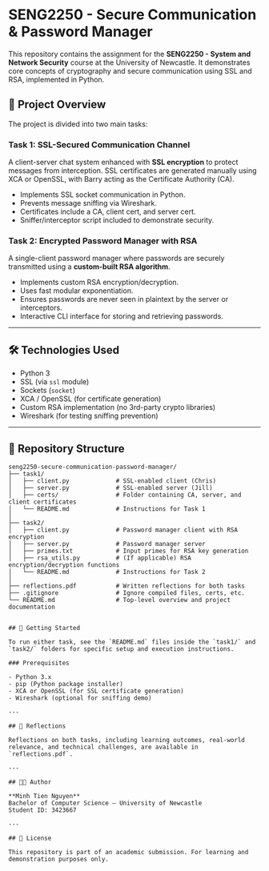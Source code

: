# SENG2250 - Secure Communication & Password Manager

This repository contains the assignment for the **SENG2250 - System and Network Security** course at the University of Newcastle. It demonstrates core concepts of cryptography and secure communication using SSL and RSA, implemented in Python.

## 🔐 Project Overview

The project is divided into two main tasks:

### Task 1: SSL-Secured Communication Channel

A client-server chat system enhanced with **SSL encryption** to protect messages from interception. SSL certificates are generated manually using XCA or OpenSSL, with Barry acting as the Certificate Authority (CA).

- Implements SSL socket communication in Python.
- Prevents message sniffing via Wireshark.
- Certificates include a CA, client cert, and server cert.
- Sniffer/interceptor script included to demonstrate security.

### Task 2: Encrypted Password Manager with RSA

A single-client password manager where passwords are securely transmitted using a **custom-built RSA algorithm**.

- Implements custom RSA encryption/decryption.
- Uses fast modular exponentiation.
- Ensures passwords are never seen in plaintext by the server or interceptors.
- Interactive CLI interface for storing and retrieving passwords.

---

## 🛠 Technologies Used

- Python 3
- SSL (via `ssl` module)
- Sockets (`socket`)
- XCA / OpenSSL (for certificate generation)
- Custom RSA implementation (no 3rd-party crypto libraries)
- Wireshark (for testing sniffing prevention)

---

## 📁 Repository Structure
```
seng2250-secure-communication-password-manager/
├── task1/
│   ├── client.py             # SSL-enabled client (Chris)
│   ├── server.py             # SSL-enabled server (Jill)
│   ├── certs/                # Folder containing CA, server, and client certificates
│   └── README.md             # Instructions for Task 1
│
├── task2/
│   ├── client.py             # Password manager client with RSA encryption
│   ├── server.py             # Password manager server
│   ├── primes.txt            # Input primes for RSA key generation
│   ├── rsa_utils.py          # (If applicable) RSA encryption/decryption functions
│   └── README.md             # Instructions for Task 2
│
├── reflections.pdf           # Written reflections for both tasks
├── .gitignore                # Ignore compiled files, certs, etc.
└── README.md                 # Top-level overview and project documentation


## 🚀 Getting Started

To run either task, see the `README.md` files inside the `task1/` and `task2/` folders for specific setup and execution instructions.

### Prerequisites

- Python 3.x
- pip (Python package installer)
- XCA or OpenSSL (for SSL certificate generation)
- Wireshark (optional for sniffing demo)

---

## 📄 Reflections

Reflections on both tasks, including learning outcomes, real-world relevance, and technical challenges, are available in `reflections.pdf`.

---

## 👨‍💻 Author

**Minh Tien Nguyen**  
Bachelor of Computer Science – University of Newcastle  
Student ID: 3423667

---

## 📝 License

This repository is part of an academic submission. For learning and demonstration purposes only.
